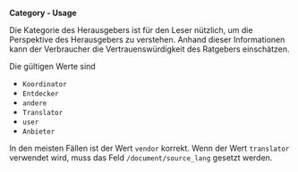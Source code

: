 **Category - Usage**

Die Kategorie des Herausgebers ist für den Leser nützlich, um die Perspektive des Herausgebers zu verstehen.
Anhand dieser Informationen kann der Verbraucher die Vertrauenswürdigkeit des Ratgebers einschätzen.

Die gültigen Werte sind

* `Koordinator`
* `Entdecker`
* `andere`
* `Translator`
* `user`
* `Anbieter`

In den meisten Fällen ist der Wert `vendor` korrekt.
Wenn der Wert `translator` verwendet wird, muss das Feld `/document/source_lang` gesetzt werden.